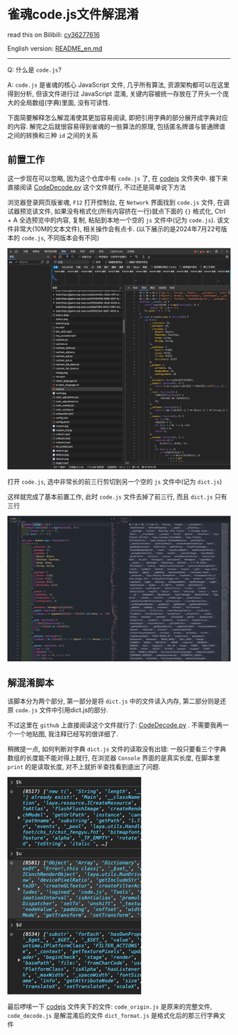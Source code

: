 # 雀魂code.js文件解混淆

read this on Bilibili: [cv36277616](https://www.bilibili.com/read/cv36277616)

English version: [README_en.md](./README_en.md)

---

Q: 什么是 `code.js`?

A: `code.js` 是雀魂的核心 JavaScript 文件, 几乎所有算法, 资源架构都可以在这里得到分析, 
但该文件进行过 JavaScript 混淆, 关键内容被统一存放在了开头一个庞大的全局数组(字典)里面, 没有可读性.

下面简要解释怎么解混淆使其更加容易阅读, 即把引用字典的部分展开成字典对应的内容.
解完之后就很容易得到雀魂的一些算法的原理, 包括匿名牌谱与普通牌谱之间的转换和三种 `id` 之间的关系

## 前置工作

这一步现在可以忽略, 因为这个仓库中有 `code.js` 了, 在 [codejs](../../codejs) 文件夹中.
接下来直接阅读 [CodeDecode.py](../../CodeDecode.py) 这个文件就行, 不过还是简单说下方法 

浏览器登录网页版雀魂, `F12` 打开控制台, 在 `Network` 界面找到 `code.js` 文件, 
在调试器预览该文件, 如果没有格式化(所有内容挤在一行)就点下面的 `{}` 格式化, Ctrl + A 全选预览中的内容, 
复制, 粘贴到本地一个空的 `js` 文件中(记为 `code.js`). 该文件非常大(10M的文本文件), 相关操作会有点卡. 
(以下展示的是2024年7月22号版本的 `code.js`, 不同版本会有不同)

![image1.png](./pic/image1.png)

打开 `code.js`, 选中非常长的前三行剪切到另一个空的 `js` 文件中(记为 `dict.js`)

这样就完成了基本前置工作, 此时 `code.js` 文件去掉了前三行, 而且 `dict.js` 只有三行

![image2.png](./pic/image2.png)

## 解混淆脚本

该脚本分为两个部分, 第一部分是将 `dict.js` 中的文件读入内存, 第二部分则是还原 `code.js` 文件中引用dict.js的部分.

不过这里在 `github` 上直接阅读这个文件就行了: [CodeDecode.py](../../CodeDecode.py) . 不需要我再一个一个地贴图, 我注释已经写的很详细了.

稍微提一点, 如何判断对字典 `dict.js` 文件的读取没有出错: 一般只要看三个字典数组的长度能不能对得上就行, 
在浏览器 `Console` 界面的是真实长度, 在脚本里 `print` 的是读取长度, 对不上就折半查找看到底出了问题.

![image3.png](./pic/image3.png)

最后啰嗦一下 [codejs](../../codejs) 文件夹下的文件: `code_origin.js` 是原来的完整文件, `code_decode.js` 是解混淆后的文件
`dict_format.js` 是格式化后的那三行字典文件
